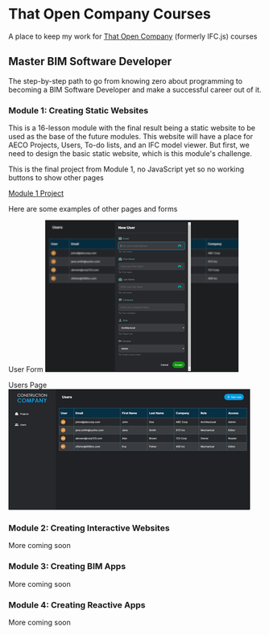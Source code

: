 # That Open Company Courses
A place to keep my work for [That Open Company](https://thatopen.com/) (formerly IFC.js) courses


## Master BIM Software Developer
The step-by-step path to go from knowing zero about programming to becoming a BIM Software Developer and make a successful career out of it.

### Module 1: Creating Static Websites
This is a 16-lesson module with the final result being a static website to be used as the base of the future modules. 
This website will have a place for AECO Projects, Users, To-do lists, and an IFC model viewer. But first, we need to design the basic static website, which is this module's challenge.

This is the final project from Module 1, no JavaScript yet so no working buttons to show other pages

[Module 1 Project](https://thebimsider.github.io/That_Open_Company_Courses/Mod1/)

Here are some examples of other pages and forms

User Form 
![User Form](https://github.com/TheBIMsider/That_Open_Company_Courses/blob/main/images/Level_1_Challenge_CS_Form.png)

Users Page 
![User List](https://github.com/TheBIMsider/That_Open_Company_Courses/blob/main/images/Level_1_Challenge_CS_User_List.png)

### Module 2: Creating Interactive Websites
More coming soon

### Module 3: Creating BIM Apps
More coming soon

### Module 4: Creating Reactive Apps
More coming soon
